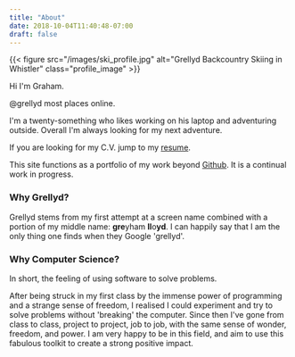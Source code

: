 ```yaml
---
title: "About"
date: 2018-10-04T11:40:48-07:00
draft: false
---
```

{{< figure src="/images/ski_profile.jpg" alt="Grellyd Backcountry Skiing in Whistler" class="profile_image" >}}

Hi I'm Graham. 

@grellyd most places online.

I'm a twenty-something who likes working on his laptop and adventuring outside. Overall I'm always looking for my next adventure.

If you are looking for my C.V. jump to my [resume](/resume). 

This site functions as a portfolio of my work beyond [Github](https://github.com/grellyd). It is a continual work in progress.

### Why Grellyd?

Grellyd stems from my first attempt at a screen name combined with a portion of my middle name: **gre**yham **ll**o**yd**. I can happily say that I am the only thing one finds when they Google 'grellyd'.

### Why Computer Science?

In short, the feeling of using software to solve problems.

After being struck in my first class by the immense power of programming and a strange sense of freedom, I realised I could experiment and try to solve problems without 'breaking' the computer. Since then I've gone from class to class, project to project, job to job, with the same sense of wonder, freedom, and power. I am very happy to be in this field, and aim to use this fabulous toolkit to create a strong positive impact.
